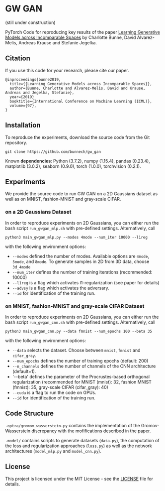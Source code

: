 # GW GAN

(still under construction)

PyTorch Code for reproducing key results of the paper [Learning Generative Models across Incomparable Spaces](www.soon.com) by Charlotte Bunne, David Alvarez-Melis, Andreas Krause and Stefanie Jegelka.

## Citation
If you use this code for your research, please cite our paper.
```
@inproceedings{bunne2019,
  title={{Learning Generative Models across Incomparable Spaces}},
  author={Bunne, Charlotte and Alvarez-Melis, David and Krause, Andreas and Jegelka, Stefanie},
  year={2019}
  booktitle={International Conference on Machine Learning (ICML)},
  volume={97},
}
```

## Installation
To reproduce the experiments, download the source code from the Git repository.
```
git clone https://github.com/bunnech/gw_gan
```
Known **dependencies**: Python (3.7.2), numpy (1.15.4), pandas (0.23.4), matplotlib (3.0.2), seaborn (0.9.0), torch (1.0.0), torchvision (0.2.1).

## Experiments
We provide the source code to run GW GAN on a 2D Gaussians dataset as well as on MNIST, fashion-MNIST and gray-scale CIFAR.

### on a 2D Gaussians Dataset
In order to reproduce experiments on 2D Gaussians, you can either run the bash script `run_gwgan_mlp.sh` with pre-defined settings. Alternatively, call
```
python3 main_gwgan_mlp.py --modes 4mode --num_iter 10000 --l1reg
```
with the following environment options:
* `--modes` defined the number of modes. Available options are `4mode`, `5mode`, and `8mode`. To generate samples in 2D from 3D data, choose `3d_4mode`
* `--num_iter` defines the number of training iterations (recommended: 10000)
* `--l1reg` is a flag which activates l1-regularization (see paper for details)
* `--advsy` is a flag which activates the adversary.
* `--id` for identification of the training run.

### on MNIST, fashion-MNIST and gray-scale CIFAR Dataset
In order to reproduce experiments on 2D Gaussians, you can either run the bash script `run_gwgan_cnn.sh` with pre-defined settings. Alternatively, call
```
python3 main_gwgan_cnn.py --data fmnist --num_epochs 100 --beta 35
```
with the following environment options:
* `--data` selects the dataset. Choose between `mnist`, `fmnist` and `cifar_gray`.
* `--num_epochs` defines the number of training epochs (default: 200)
* `--n_channels` defines the number of channels of the CNN architecture (default=1).
* '--beta' defines the parameter of the Procrustes-based orthogonal regularization (recommended for MNIST (mnist): 32, fashion MNIST (fmnist): 35, gray-scale CIFAR (cifar_gray): 40)
* `--cuda` is a flag to run the code on GPUs.
* `--id` for identification of the training run.

## Code Structure
`.optra/gromov_wasserstein.py` contains the implementation of the Gromov-Wasserstein discrepancy with the mofifications described in the paper.

`.model/` contains scripts to generate datasets (`data.py`), the computation of the loss and regularization approaches (`loss.py`) as well as the network architectures (`model_mlp.py` and `model_cnn.py`).

## License
This project is licensed under the MIT License - see the [LICENSE](LICENSE.md) file for details.

